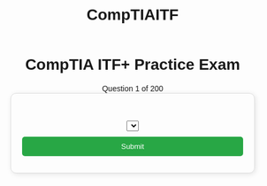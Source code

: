 # CompTIAITF
<!DOCTYPE html>
<html lang="en">
<head>
    <meta charset="UTF-8">
    <meta name="viewport" content="width=device-width, initial-scale=1.0">
    <title>CompTIA ITF+ Practice Exam</title>
    <style>
        body {
            font-family: Arial, sans-serif;
            display: flex;
            flex-direction: column;
            align-items: center;
            padding: 20px;
        }
        .card {
            width: 400px;
            padding: 20px;
            border: 1px solid #ddd;
            border-radius: 10px;
            box-shadow: 2px 2px 10px rgba(0,0,0,0.1);
            text-align: center;
        }
        .submit {
            background-color: #28A745;
            color: white;
            padding: 10px;
            width: 100%;
            border: none;
            border-radius: 5px;
            cursor: pointer;
            margin-top: 10px;
        }
        .result {
            margin-top: 10px;
            font-weight: bold;
            color: #000;
        }
    </style>
</head>
<body>
    <h1>CompTIA ITF+ Practice Exam</h1>
    <div class="progress" id="progress">Question 1 of 200</div>
    <div class="card">
        <h2 id="question"></h2>
        <select id="options"></select>
        <button class="submit" onclick="submitAnswer()">Submit</button>
        <div class="result" id="result"></div>
    </div>
    <h2 id="score" style="display: none;"></h2>
    <script>
        const questions = [
    // Module 1 / Unit 1 – Common Computing Devices (20 questions)
    { question: "What is the primary function of a computer?", options: ["To process data", "To store data", "To input data", "To display data"], correctAnswer: 0 },
    { question: "Which of the following best describes the function of the CPU?", options: ["Processes instructions", "Stores data", "Displays images", "Manages network connections"], correctAnswer: 0 },
    { question: "What does RAM stand for?", options: ["Random Access Memory", "Read Access Memory", "Rapid Application Module", "Remote Access Machine"], correctAnswer: 0 },
    { question: "Which device is used to input data into a computer?", options: ["Keyboard", "Monitor", "Printer", "Speaker"], correctAnswer: 0 },
    { question: "Which of the following is considered an output device?", options: ["Keyboard", "Mouse", "Monitor", "Scanner"], correctAnswer: 2 },
    { question: "What is the primary purpose of a server?", options: ["To provide services to other computers", "To play video games", "To edit documents", "To manage personal emails"], correctAnswer: 0 },
    { question: "Which computing device is typically used for mobility?", options: ["Desktop", "Server", "Laptop", "Mainframe"], correctAnswer: 2 },
    { question: "What does IoT stand for?", options: ["Internet of Things", "Information on Technology", "Interface of Tools", "Internal Operating Terminal"], correctAnswer: 0 },
    { question: "Which of the following is an example of an IoT device?", options: ["Smart thermostat", "Desktop computer", "Server", "Laptop"], correctAnswer: 0 },
    { question: "What does BIOS stand for?", options: ["Basic Input Output System", "Binary Integrated Operating System", "Basic Internal Operating Service", "Backup Input Output Sequence"], correctAnswer: 0 },
    { question: "Which component temporarily stores data for quick access?", options: ["RAM", "Hard Disk", "SSD", "CD-ROM"], correctAnswer: 0 },
    { question: "Which type of memory is volatile?", options: ["RAM", "ROM", "SSD", "Flash memory"], correctAnswer: 0 },
    { question: "What is the function of a hard disk drive?", options: ["Permanent data storage", "Temporary data processing", "Input data", "Power supply"], correctAnswer: 0 },
    { question: "Which technology is used for fast storage in modern computers?", options: ["SSD", "HDD", "CD-ROM", "Floppy disk"], correctAnswer: 0 },
    { question: "Which of the following is an example of a mobile computing device?", options: ["Smartphone", "Desktop computer", "Server", "Mainframe"], correctAnswer: 0 },
    { question: "What does GPU stand for?", options: ["Graphics Processing Unit", "General Purpose Unit", "Graphical Performance Utility", "Gaming Processing Unit"], correctAnswer: 0 },
    { question: "Which of the following is a characteristic of a laptop?", options: ["Portable", "Stationary", "Requires external power always", "Only for gaming"], correctAnswer: 0 },
    { question: "Which company is known for producing Macintosh computers?", options: ["Apple", "Dell", "HP", "Lenovo"], correctAnswer: 0 },
    { question: "Which of the following best describes a desktop computer?", options: ["A stationary computer designed for use on a desk", "A portable device", "A wearable device", "A server rack component"], correctAnswer: 0 },
    { question: "What is the role of peripheral devices in a computer system?", options: ["They provide input and output functions", "They process data", "They store software", "They manage the operating system"], correctAnswer: 0 },

    // Module 1 / Unit 2 – Using a Workstation (15 questions)
    { question: "What is an important consideration when setting up a computer workstation?", options: ["Ergonomics", "Overclocking", "Virus scanning", "Gaming performance"], correctAnswer: 0 },
    { question: "Which device is essential for input at a workstation?", options: ["Keyboard", "Monitor", "Printer", "Speaker"], correctAnswer: 0 },
    { question: "What is an ergonomic practice to prevent repetitive strain injury?", options: ["Maintain proper posture", "Sit without breaks", "Use a heavy keyboard", "Ignore discomfort"], correctAnswer: 0 },
    { question: "What should you check for when setting up cables for a workstation?", options: ["They should not create trip hazards", "They must be tangled", "They should be visible", "They should be unplugged"], correctAnswer: 0 },
    { question: "How can you reduce glare on a monitor?", options: ["Adjust monitor position", "Increase brightness", "Wear sunglasses", "Cover the screen"], correctAnswer: 0 },
    { question: "Why is proper chair adjustment important at a workstation?", options: ["It prevents back pain", "It increases computer speed", "It improves internet connectivity", "It enhances audio quality"], correctAnswer: 0 },
    { question: "What does 'plug and play' refer to in a workstation setup?", options: ["Devices that work immediately when connected", "Devices that require complex installation", "Devices that are only for gaming", "Devices that need manual drivers"], correctAnswer: 0 },
    { question: "Which safety consideration is important when setting up a PC?", options: ["Avoiding electrical hazards", "Overloading with apps", "Using outdated software", "Skipping the manual"], correctAnswer: 0 },
    { question: "What should you do if you experience discomfort at your workstation?", options: ["Take a break and adjust your setup", "Ignore it", "Increase screen brightness", "Use more peripherals"], correctAnswer: 0 },
    { question: "What is the purpose of cable management in a workstation?", options: ["To prevent tripping hazards", "To slow down the computer", "To reduce sound", "To improve network speed"], correctAnswer: 0 },
    { question: "How can you quickly switch between open applications on a workstation?", options: ["Using ALT+TAB", "Using a touchscreen", "Clicking on the desktop", "Restarting the computer"], correctAnswer: 0 },
    { question: "Which of the following is a sign that a workstation is set up ergonomically?", options: ["Monitor at eye level", "Keyboard placed high above the desk", "Chair at a steep angle", "Mouse located far from the keyboard"], correctAnswer: 0 },
    { question: "What is the recommended approach for setting up a laptop for first-time use?", options: ["Allow the system to acclimatize and follow setup instructions", "Immediately install software", "Ignore the manual", "Use it without charging"], correctAnswer: 0 },
    { question: "What feature helps prevent muscle strain when using a mouse?", options: ["Ergonomically designed mouse", "High sensitivity settings", "Small size", "Wired connection"], correctAnswer: 0 },
    { question: "What is a common method to improve productivity when navigating the desktop?", options: ["Using keyboard shortcuts", "Using only the mouse", "Relying solely on the touchpad", "Using screen savers"], correctAnswer: 0 },

    // Module 1 / Unit 3 – Using an OS (20 questions)
    { question: "What is the primary purpose of an operating system?", options: ["To manage hardware and software resources", "To design websites", "To store large amounts of data", "To manufacture hardware components"], correctAnswer: 0 },
    { question: "Which interface allows users to interact with the operating system using icons and menus?", options: ["Graphical User Interface (GUI)", "Command Line Interface (CLI)", "Firmware Interface", "Hardware Interface"], correctAnswer: 0 },
    { question: "What function does File Explorer serve in Windows?", options: ["Navigating and managing files", "Editing documents", "Running applications", "Managing system memory"], correctAnswer: 0 },
    { question: "Which operating system is known for its WIMP interface?", options: ["Windows", "Linux", "UNIX", "DOS"], correctAnswer: 0 },
    { question: "What does UEFI stand for?", options: ["Unified Extensible Firmware Interface", "Universal Electronic Firmware Integration", "Unified Electronic Function Interface", "User-Friendly Extension Interface"], correctAnswer: 0 },
    { question: "Which operating system is an example of an open source OS?", options: ["Linux", "Windows", "macOS", "iOS"], correctAnswer: 0 },
    { question: "Which OS is designed exclusively for Apple computers?", options: ["macOS", "Windows", "Linux", "Chrome OS"], correctAnswer: 0 },
    { question: "What is the term for the default page displayed when a web browser starts?", options: ["Home page", "Bookmark", "Search engine", "History page"], correctAnswer: 0 },
    { question: "Which key combination opens a new browser tab in most browsers?", options: ["CTRL+T", "CTRL+W", "ALT+F4", "SHIFT+TAB"], correctAnswer: 0 },
    { question: "What is the purpose of a web browser?", options: ["To access and display web pages", "To manage system files", "To edit documents", "To process calculations"], correctAnswer: 0 },
    { question: "Which browser is recommended for a consistent experience across Windows devices?", options: ["Microsoft Edge", "Internet Explorer", "Mozilla Firefox", "Google Chrome"], correctAnswer: 0 },
    { question: "What does URL stand for?", options: ["Uniform Resource Locator", "Universal Resource Link", "User Reference Line", "Unified Resource Locator"], correctAnswer: 0 },
    { question: "What is the role of the Registry in Windows?", options: ["To store system configuration settings", "To manage user accounts", "To host applications", "To display web pages"], correctAnswer: 0 },
    { question: "Which tool is used to modify system settings via a command-line interface in Windows?", options: ["PowerShell", "Notepad", "File Explorer", "Task Manager"], correctAnswer: 0 },
    { question: "What function does the Control Panel serve in Windows?", options: ["Configuring system settings", "Browsing the internet", "Managing user files", "Running antivirus scans"], correctAnswer: 0 },
    { question: "Which operating system feature allows users to restore previous versions of files?", options: ["System Restore", "Task Manager", "Control Panel", "Device Manager"], correctAnswer: 0 },
    { question: "Which of the following is a benefit of using a graphical user interface?", options: ["Ease of use for non-technical users", "Higher system performance", "Reduced hardware costs", "Enhanced security"], correctAnswer: 0 },
    { question: "Which version of Windows introduced the concept of Windows as a service?", options: ["Windows 10", "Windows 8", "Windows 7", "Windows XP"], correctAnswer: 0 },
    { question: "What is the purpose of using a command prompt in an operating system?", options: ["To execute text-based commands", "To play multimedia files", "To manage network settings", "To update drivers"], correctAnswer: 0 },
    { question: "What does the term 'legacy software' refer to?", options: ["Older software that may not be compatible with new systems", "Newly released software", "Software developed for mobile devices", "Open source software"], correctAnswer: 0 },

    // Module 1 / Unit 4 – Managing an OS (20 questions)
    { question: "What is the function of Task Manager in Windows?", options: ["To monitor and manage running processes", "To install software updates", "To adjust screen brightness", "To manage network connections"], correctAnswer: 0 },
    { question: "Which tool allows users to directly edit the Windows Registry?", options: ["Registry Editor", "Control Panel", "File Explorer", "Task Manager"], correctAnswer: 0 },
    { question: "What does the principle of least privilege refer to?", options: ["Giving users only the permissions they need", "Granting all users administrative rights", "Allowing unrestricted access to files", "Disabling user accounts"], correctAnswer: 0 },
    { question: "What is the purpose of User Account Control (UAC) in Windows?", options: ["To prompt for administrator credentials for critical changes", "To speed up the system", "To manage file storage", "To disable background processes"], correctAnswer: 0 },
    { question: "Which of the following is used to schedule automated tasks in Windows?", options: ["Task Scheduler", "Disk Management", "Registry Editor", "Control Panel"], correctAnswer: 0 },
    { question: "What is virtual memory?", options: ["A portion of the hard disk used to extend RAM", "A type of physical memory", "The system's cache memory", "A component of the CPU"], correctAnswer: 0 },
    { question: "Which Windows utility is used for disk partitioning?", options: ["Disk Management", "Task Manager", "Device Manager", "File Explorer"], correctAnswer: 0 },
    { question: "What is the term used for ending a process that is not responding?", options: ["Killing a process", "Starting a process", "Hibernating a process", "Cloning a process"], correctAnswer: 0 },
    { question: "Which interface is commonly used for advanced system configuration in Windows?", options: ["Command Prompt", "File Explorer", "Notepad", "Calculator"], correctAnswer: 0 },
    { question: "What is the purpose of the Services snap-in in Windows?", options: ["To manage background services", "To create user accounts", "To edit system files", "To browse the internet"], correctAnswer: 0 },
    { question: "Which of the following best describes the function of the pagefile?", options: ["It provides virtual memory to supplement RAM", "It stores permanent data", "It manages disk partitions", "It monitors system performance"], correctAnswer: 0 },
    { question: "What is the primary role of device drivers?", options: ["To allow the OS to communicate with hardware", "To protect the system from viruses", "To provide user authentication", "To manage file storage"], correctAnswer: 0 },
    { question: "Which Windows tool provides a graphical representation of system resource usage?", options: ["Task Manager", "Registry Editor", "Control Panel", "File Explorer"], correctAnswer: 0 },
    { question: "What is the purpose of Disk Defragmenter?", options: ["To reorganize data on the hard drive for efficiency", "To increase screen resolution", "To manage user accounts", "To delete temporary files"], correctAnswer: 0 },
    { question: "What is a snap-in in the context of Windows Management Consoles?", options: ["A modular component used for managing specific system settings", "A type of file", "A network protocol", "A hardware device"], correctAnswer: 0 },
    { question: "Which command-line tool is used to terminate processes in Windows?", options: ["taskkill", "ipconfig", "netstat", "chkdsk"], correctAnswer: 0 },
    { question: "What is the role of memory management in an operating system?", options: ["To allocate and manage system memory for processes", "To manage file storage", "To control peripheral devices", "To manage user interfaces"], correctAnswer: 0 },
    { question: "Which utility would you use to view detailed system performance metrics?", options: ["Performance Monitor", "Task Scheduler", "Disk Management", "Device Manager"], correctAnswer: 0 },
    { question: "What is the purpose of the command prompt?", options: ["To execute system commands", "To display images", "To play media files", "To manage internet connections"], correctAnswer: 0 },
    { question: "Which management interface in Windows allows direct access to system settings?", options: ["Control Panel", "Microsoft Edge", "Notepad", "Windows Media Player"], correctAnswer: 0 },

    // Module 1 / Unit 5 – Troubleshooting and Support (10 questions)
    { question: "What is the first step in troubleshooting a computer problem?", options: ["Identify the problem", "Replace the hardware", "Reinstall the OS", "Ignore the issue"], correctAnswer: 0 },
    { question: "Which troubleshooting method involves gathering information and testing theories?", options: ["Divide and conquer", "Guess and check", "Random replacement", "Ignore the symptoms"], correctAnswer: 0 },
    { question: "What should be done after confirming the root cause of a computer issue?", options: ["Implement a solution", "Restart the computer", "Reboot the system", "Document the findings"], correctAnswer: 0 },
    { question: "Why is documentation important in troubleshooting?", options: ["It helps prevent future issues", "It speeds up the computer", "It reduces energy consumption", "It enhances visual display"], correctAnswer: 0 },
    { question: "Which of the following is a common tool used for troubleshooting in IT support?", options: ["Knowledge base", "Web browser", "Task Manager", "PowerShell"], correctAnswer: 0 },
    { question: "What is a key benefit of following a structured troubleshooting methodology?", options: ["Efficient problem resolution", "Increased computer speed", "Enhanced graphics performance", "Reduced file size"], correctAnswer: 0 },
    { question: "What should you do if your initial troubleshooting theory is not confirmed?", options: ["Develop a new theory", "Ignore the problem", "Reboot the system immediately", "Replace all hardware"], correctAnswer: 0 },
    { question: "In troubleshooting, what does 'escalate' mean?", options: ["To refer the issue to higher-level support", "To restart the system", "To increase system performance", "To ignore minor issues"], correctAnswer: 0 },
    { question: "Which phase of troubleshooting involves testing the proposed solution?", options: ["Implementation", "Identification", "Documentation", "Theory development"], correctAnswer: 0 },
    { question: "What is the final step in a troubleshooting process?", options: ["Verify full system functionality", "Restart the computer", "Turn off the system", "Call technical support"], correctAnswer: 0 },

    // Module 2 – Using Apps and Databases (30 questions)
    // Unit 1: Using Data Types and Units (5 questions)
    { question: "Which of the following is a common data type in programming?", options: ["Integer", "Fahrenheit", "Twilight", "Circular"], correctAnswer: 0 },
    { question: "What does a byte represent in data measurement?", options: ["A unit of digital information", "A type of hardware", "A unit of time", "A network protocol"], correctAnswer: 0 },
    { question: "What is the main purpose of data representation in computing?", options: ["To display data in various formats", "To increase file size", "To slow down processing", "To manage peripheral devices"], correctAnswer: 0 },
    { question: "Which unit is commonly used to measure digital storage?", options: ["Byte", "Meter", "Gram", "Second"], correctAnswer: 0 },
    { question: "What is a data type?", options: ["A classification that tells how data will be used", "A computer hardware component", "A type of software license", "A network protocol"], correctAnswer: 0 },
    // Unit 2: Using Apps (10 questions)
    { question: "What is application software designed to do?", options: ["Perform specific tasks for users", "Manage hardware resources", "Control the operating system", "Monitor network traffic"], correctAnswer: 0 },
    { question: "Which of the following is an example of productivity software?", options: ["Word processor", "Web browser", "Antivirus", "Operating system"], correctAnswer: 0 },
    { question: "What does 'installing an application' mean?", options: ["Setting up the software on a computer", "Deleting a program", "Upgrading hardware", "Configuring network settings"], correctAnswer: 0 },
    { question: "Which term describes software that facilitates collaboration among users?", options: ["Collaboration software", "Firmware", "Utility software", "System software"], correctAnswer: 0 },
    { question: "What is the purpose of software licensing?", options: ["To legally authorize the use of software", "To increase computer speed", "To manage data storage", "To control hardware functions"], correctAnswer: 0 },
    { question: "Which of the following is a benefit of using application software?", options: ["Increased productivity", "Higher energy consumption", "Reduced system stability", "Increased hardware complexity"], correctAnswer: 0 },
    { question: "What is the main difference between desktop and mobile applications?", options: ["Desktop apps are for stationary PCs while mobile apps are optimized for touch", "Desktop apps are always free", "Mobile apps require no installation", "Desktop apps run in web browsers"], correctAnswer: 0 },
    { question: "What does it mean to 'uninstall' an application?", options: ["Remove the software from the computer", "Install an update", "Create a backup", "Run a security scan"], correctAnswer: 0 },
    { question: "Which of the following is an example of collaboration software?", options: ["Email client", "Spreadsheet", "Web browser", "Video conferencing tool"], correctAnswer: 3 },
    { question: "What is a common feature of business software?", options: ["It improves efficiency in business processes", "It only runs on mobile devices", "It is not updated regularly", "It does not support data sharing"], correctAnswer: 0 },
    // Unit 3: Programming and App Development (10 questions)
    { question: "What is a programming language?", options: ["A set of instructions used to create software", "A type of computer hardware", "A network protocol", "A user interface"], correctAnswer: 0 },
    { question: "Which concept involves defining a blueprint for objects in object-oriented programming?", options: ["Class", "Variable", "Loop", "Array"], correctAnswer: 0 },
    { question: "What does 'debugging' refer to in programming?", options: ["Finding and fixing errors in code", "Writing code from scratch", "Designing hardware", "Formatting a hard drive"], correctAnswer: 0 },
    { question: "Which of the following is an example of a scripting language?", options: ["Python", "HTML", "CSS", "SQL"], correctAnswer: 0 },
    { question: "What is the purpose of an Integrated Development Environment (IDE)?", options: ["To provide tools for writing, testing, and debugging code", "To manage network connections", "To store user data", "To update the operating system"], correctAnswer: 0 },
    { question: "What does 'source code' refer to?", options: ["The human-readable instructions written by a programmer", "The compiled machine code", "The computer's firmware", "The user manual"], correctAnswer: 0 },
    { question: "Which of the following best describes an algorithm?", options: ["A step-by-step procedure for solving a problem", "A programming language", "A type of hardware", "A network configuration"], correctAnswer: 0 },
    { question: "What is the role of a compiler in programming?", options: ["To convert source code into machine code", "To manage system memory", "To display graphics", "To edit text files"], correctAnswer: 0 },
    { question: "What is a common use for a scripting language in web development?", options: ["Automating tasks on a webpage", "Designing hardware circuits", "Managing databases", "Creating operating systems"], correctAnswer: 0 },
    { question: "Which term describes a block of code that can be reused in programming?", options: ["Function", "Variable", "Constant", "Loop"], correctAnswer: 0 },
    // Unit 4: Using Databases (5 questions)
    { question: "What is a database?", options: ["A structured collection of data", "A type of operating system", "A computer network", "A programming language"], correctAnswer: 0 },
    { question: "What is a primary key in a relational database?", options: ["A unique identifier for a record", "A type of encryption", "A network address", "A foreign language"], correctAnswer: 0 },
    { question: "Which language is commonly used to query databases?", options: ["SQL", "HTML", "Python", "C++"], correctAnswer: 0 },
    { question: "What is the purpose of normalization in databases?", options: ["To reduce data redundancy", "To increase file size", "To slow down queries", "To enhance security"], correctAnswer: 0 },
    { question: "Which type of database model organizes data into tables?", options: ["Relational", "Hierarchical", "Network", "Object-oriented"], correctAnswer: 0 },

    // Module 3 – Using Computer Hardware (30 questions)
    // Unit 1: System Components (10 questions, Q116–Q125)
    { question: "What is the motherboard?", options: ["The main circuit board that connects all components", "A type of memory", "A peripheral device", "A software application"], correctAnswer: 0 },
    { question: "Which component is responsible for executing instructions in a computer?", options: ["CPU", "GPU", "RAM", "Motherboard"], correctAnswer: 0 },
    { question: "What does PSU stand for?", options: ["Power Supply Unit", "Primary System Unit", "Processing Speed Unit", "Peripheral Support Unit"], correctAnswer: 0 },
    { question: "Which component is used to temporarily store data for quick access?", options: ["RAM", "Hard Disk", "SSD", "Motherboard"], correctAnswer: 0 },
    { question: "What is the role of the BIOS?", options: ["To initialize hardware during boot", "To store user data", "To process calculations", "To connect to the internet"], correctAnswer: 0 },
    { question: "Which of the following is a type of expansion slot on a motherboard?", options: ["PCI Express", "USB", "HDMI", "Ethernet"], correctAnswer: 0 },
    { question: "What is the function of a chipset on a motherboard?", options: ["To manage data flow between the CPU, memory, and peripherals", "To increase screen resolution", "To store data permanently", "To cool the CPU"], correctAnswer: 0 },
    { question: "Which component can be upgraded to improve a computer's performance?", options: ["RAM", "Motherboard", "CPU", "All of the above"], correctAnswer: 3 },
    { question: "What is the primary purpose of a cooling system in a computer?", options: ["To dissipate heat generated by components", "To increase network speed", "To improve audio quality", "To enhance display brightness"], correctAnswer: 0 },
    { question: "What is the purpose of CPU cache in a computer system?", options: ["To store frequently accessed data for faster processing", "To permanently store data", "To cool the processor", "To manage power supply"], correctAnswer: 0 },
    // Unit 2: Using Device Interfaces (5 questions, Q126–Q130)
    { question: "What does USB stand for?", options: ["Universal Serial Bus", "Ultra Speed Bus", "Universal System Bus", "Unique Serial Bridge"], correctAnswer: 0 },
    { question: "Which port is commonly used to connect a monitor to a computer?", options: ["HDMI", "USB", "Ethernet", "Audio Jack"], correctAnswer: 0 },
    { question: "What is the function of a network interface card (NIC)?", options: ["To enable network connectivity", "To store data", "To process instructions", "To manage power"], correctAnswer: 0 },
    { question: "Which type of connector is typically used for audio output?", options: ["3.5mm jack", "USB-C", "VGA", "Ethernet"], correctAnswer: 0 },
    { question: "What is the purpose of Bluetooth connectivity?", options: ["To allow wireless communication between devices", "To connect to the internet", "To increase storage capacity", "To enhance graphics performance"], correctAnswer: 0 },
    // Unit 3: Using Peripheral Devices (5 questions, Q131–Q135)
    { question: "Which peripheral device is primarily used for data input?", options: ["Keyboard", "Monitor", "Printer", "Speaker"], correctAnswer: 0 },
    { question: "What type of device is a scanner?", options: ["Input device", "Output device", "Storage device", "Processing device"], correctAnswer: 0 },
    { question: "Which peripheral is used to produce a hard copy of digital documents?", options: ["Printer", "Mouse", "Monitor", "Keyboard"], correctAnswer: 0 },
    { question: "What is the purpose of a webcam?", options: ["To capture video and images", "To store data", "To input text", "To display output"], correctAnswer: 0 },
    { question: "Which device converts digital signals to analog signals for audio output?", options: ["Sound card", "Graphics card", "Network card", "Motherboard"], correctAnswer: 0 },
    // Unit 4: Using Storage Devices (5 questions, Q136–Q140)
    { question: "What is the main difference between an HDD and an SSD?", options: ["SSDs have faster read/write speeds", "HDDs are more durable", "SSDs use magnetic storage", "HDDs are more expensive"], correctAnswer: 0 },
    { question: "What does 'USB flash drive' refer to?", options: ["A portable storage device", "A type of processor", "A software application", "A network cable"], correctAnswer: 0 },
    { question: "Which storage device is typically used for long-term data retention?", options: ["Hard Disk Drive", "RAM", "Cache", "CPU"], correctAnswer: 0 },
    { question: "What is an optical drive used for?", options: ["Reading and writing data to CDs/DVDs", "Storing data permanently", "Processing data", "Connecting to the internet"], correctAnswer: 0 },
    { question: "Which storage technology is known for its durability and speed?", options: ["Solid-State Drive", "Hard Disk Drive", "Floppy Disk", "CD-ROM"], correctAnswer: 0 },
    // Unit 5: Using File Systems (5 questions, Q141–Q145)
    { question: "What is a file system?", options: ["A method of organizing and storing files on a storage device", "A type of software application", "A network protocol", "A hardware component"], correctAnswer: 0 },
    { question: "What is the purpose of directories in a file system?", options: ["To organize files into a hierarchical structure", "To increase storage capacity", "To run applications", "To secure data"], correctAnswer: 0 },
    { question: "Which file attribute might indicate that a file is read-only?", options: ["A file permission setting", "File size", "File location", "File type"], correctAnswer: 0 },
    { question: "What is the function of the File Explorer?", options: ["To navigate, manage, and organize files and folders", "To process data", "To run antivirus scans", "To update the operating system"], correctAnswer: 0 },
    { question: "Which file system is commonly used by Windows operating systems?", options: ["NTFS", "FAT32", "exFAT", "EXT4"], correctAnswer: 0 },

    // Module 4 – Using Networks (30 questions)
    // Unit 1: Networking Concepts (10 questions, Q146–Q155)
    { question: "What does TCP/IP stand for?", options: ["Transmission Control Protocol/Internet Protocol", "Transfer Control Protocol/Internet Protocol", "Transmission Communication Protocol/Interconnected Protocol", "Technical Control Protocol/Internet Process"], correctAnswer: 0 },
    { question: "Which device is used to forward packets in a network?", options: ["Router", "Switch", "Hub", "Modem"], correctAnswer: 0 },
    { question: "What is the primary purpose of a firewall?", options: ["To block unauthorized network access", "To store data", "To increase computer speed", "To manage user accounts"], correctAnswer: 0 },
    { question: "What does DNS stand for?", options: ["Domain Name System", "Digital Network Service", "Data Number System", "Domain Navigation Software"], correctAnswer: 0 },
    { question: "Which device is used to connect multiple computers in a network?", options: ["Switch", "Printer", "Monitor", "Keyboard"], correctAnswer: 0 },
    { question: "What is an IP address?", options: ["A unique identifier for a device on a network", "A type of storage", "A computer virus", "An operating system"], correctAnswer: 0 },
    { question: "Which protocol is used for secure communication over a network?", options: ["HTTPS", "HTTP", "FTP", "SMTP"], correctAnswer: 0 },
    { question: "What does LAN stand for?", options: ["Local Area Network", "Large Area Network", "Long Area Network", "Lightweight Area Network"], correctAnswer: 0 },
    { question: "What does WAN stand for?", options: ["Wide Area Network", "Wireless Area Network", "Web Area Network", "Wide Application Network"], correctAnswer: 0 },
    { question: "What is a network topology?", options: ["The arrangement of network devices and cables", "A type of computer virus", "A programming language", "A storage method"], correctAnswer: 0 },
    // Unit 2: Connecting to a Network (5 questions, Q156–Q160)
    { question: "Which connection type is typically used for home broadband?", options: ["Ethernet", "Parallel", "Serial", "SCSI"], correctAnswer: 0 },
    { question: "What is the purpose of a wireless router?", options: ["To provide Wi-Fi connectivity", "To increase storage capacity", "To process data", "To manage user accounts"], correctAnswer: 0 },
    { question: "Which wireless standard is commonly used in home networks?", options: ["802.11n", "802.3", "802.15", "802.16"], correctAnswer: 0 },
    { question: "What does VPN stand for?", options: ["Virtual Private Network", "Visible Public Network", "Virtual Public Node", "Verified Private Network"], correctAnswer: 0 },
    { question: "Which device can act as a modem for internet connectivity?", options: ["Cable modem", "Printer", "Monitor", "Keyboard"], correctAnswer: 0 },
    // Unit 3: Secure Web Browsing (5 questions, Q161–Q165)
    { question: "What is phishing?", options: ["A fraudulent attempt to obtain sensitive information", "A method of data encryption", "A type of computer virus", "A network configuration"], correctAnswer: 0 },
    { question: "What is one way to secure web browsing?", options: ["Using HTTPS", "Disabling the firewall", "Ignoring software updates", "Using weak passwords"], correctAnswer: 0 },
    { question: "What is the role of digital certificates in web security?", options: ["To authenticate websites", "To slow down the connection", "To manage files", "To control hardware"], correctAnswer: 0 },
    { question: "What should you do if you receive a suspicious email with a link?", options: ["Do not click the link and verify the sender", "Immediately click the link", "Forward the email without checking", "Reply with personal information"], correctAnswer: 0 },
    { question: "Which browser feature helps protect against malicious websites?", options: ["Built-in security warnings", "Increased screen brightness", "Automatic file deletion", "Faster loading times"], correctAnswer: 0 },
    // Unit 4: Using Shared Storage (5 questions, Q166–Q170)
    { question: "What is file sharing in a network?", options: ["Allowing multiple users to access files on a server", "A method of data encryption", "A type of computer virus", "A method of hardware installation"], correctAnswer: 0 },
    { question: "Which protocol is commonly used for file sharing in Windows?", options: ["SMB", "FTP", "HTTP", "SMTP"], correctAnswer: 0 },
    { question: "What is the purpose of network attached storage (NAS)?", options: ["To provide centralized file storage", "To speed up the computer", "To process data", "To manage user accounts"], correctAnswer: 0 },
    { question: "Which feature is important for data backup in shared storage?", options: ["Regular backups", "Increased CPU speed", "Overclocking", "Disabling security"], correctAnswer: 0 },
    { question: "What does RAID stand for in storage systems?", options: ["Redundant Array of Independent Disks", "Random Access of Indexed Data", "Readily Available Information Device", "Reliable Array of Internal Data"], correctAnswer: 0 },
    // Unit 5: Using Mobile Devices (5 questions, Q171–Q175)
    { question: "What is a key characteristic of mobile devices?", options: ["Portability", "High power consumption", "Fixed location", "Large size"], correctAnswer: 0 },
    { question: "Which operating system is commonly used in smartphones?", options: ["Android", "Windows XP", "macOS", "Linux (desktop)"], correctAnswer: 0 },
    { question: "What is the purpose of mobile apps?", options: ["To provide functionality specific to mobile devices", "To manage desktop settings", "To run server applications", "To edit hardware components"], correctAnswer: 0 },
    { question: "What is the significance of app stores in mobile devices?", options: ["They provide a centralized location to download apps", "They increase device weight", "They reduce battery life", "They are used for file sharing"], correctAnswer: 0 },
    { question: "Which connectivity option is commonly used by mobile devices?", options: ["Wi-Fi", "Ethernet", "SCSI", "Parallel port"], correctAnswer: 0 },

    // Module 5 – Security Concepts (25 questions, Q176–Q200)
    // Unit 1: Security Concerns (7 questions, Q176–Q182)
    { question: "What is malware?", options: ["Software designed to harm a computer system", "A type of operating system", "A network device", "A hardware component"], correctAnswer: 0 },
    { question: "What does antivirus software do?", options: ["Detects and removes malicious software", "Increases CPU speed", "Formats the hard drive", "Manages user accounts"], correctAnswer: 0 },
    { question: "What is social engineering in the context of IT security?", options: ["Manipulating individuals to divulge confidential information", "Designing secure networks", "Creating hardware firewalls", "Encrypting data"], correctAnswer: 0 },
    { question: "What is the purpose of a firewall in cybersecurity?", options: ["To block unauthorized access to a network", "To increase network speed", "To store data", "To enhance graphics performance"], correctAnswer: 0 },
    { question: "Which of the following is an example of a physical security measure?", options: ["Locked server room", "Antivirus software", "Firewall", "Encryption"], correctAnswer: 0 },
    { question: "What is the concept of 'defense in depth'?", options: ["Using multiple layers of security controls", "Relying on a single security measure", "Disabling all security features", "Focusing only on physical security"], correctAnswer: 0 },
    { question: "What is a common risk associated with weak passwords?", options: ["Unauthorized access", "Faster system performance", "Increased storage capacity", "Better compatibility"], correctAnswer: 0 },
    // Unit 2: Using Best Practices (7 questions, Q183–Q189)
    { question: "Why is it important to keep software up-to-date?", options: ["To patch security vulnerabilities", "To increase system overheating", "To slow down performance", "To disable antivirus software"], correctAnswer: 0 },
    { question: "What is the role of patch management?", options: ["To update software with fixes and improvements", "To create new hardware", "To delete files", "To manage user accounts"], correctAnswer: 0 },
    { question: "Which practice helps protect against malware?", options: ["Using reputable software sources", "Downloading from unknown websites", "Ignoring software updates", "Sharing passwords"], correctAnswer: 0 },
    { question: "What is the benefit of implementing strong password policies?", options: ["Improved account security", "Faster internet speed", "Enhanced graphics", "Increased file size"], correctAnswer: 0 },
    { question: "Why should you avoid using default passwords?", options: ["They are widely known and can be exploited", "They are too complex", "They enhance security", "They improve system performance"], correctAnswer: 0 },
    { question: "What is multi-factor authentication?", options: ["Using multiple methods to verify identity", "Using a single password", "Using only a PIN", "Using a fingerprint alone"], correctAnswer: 0 },
    { question: "Which of the following is a best practice for email security?", options: ["Not clicking on suspicious links", "Sharing personal information", "Using weak passwords", "Ignoring security warnings"], correctAnswer: 0 },
    // Unit 3: Using Access Controls (5 questions, Q190–Q194)
    { question: "What is the purpose of access control in security?", options: ["To restrict access to authorized users", "To increase system speed", "To store large amounts of data", "To disable antivirus software"], correctAnswer: 0 },
    { question: "What is authentication?", options: ["The process of verifying a user's identity", "A type of malware", "A network protocol", "A storage method"], correctAnswer: 0 },
    { question: "Which factor is NOT typically used in multi-factor authentication?", options: ["User's favorite color", "Something you know", "Something you have", "Something you are"], correctAnswer: 0 },
    { question: "What is encryption?", options: ["The process of converting information into a secure format", "A method of increasing system speed", "A type of hardware", "A network protocol"], correctAnswer: 0 },
    { question: "What is the role of password management tools?", options: ["To securely store and manage passwords", "To increase screen resolution", "To monitor network traffic", "To defragment the hard drive"], correctAnswer: 0 },
    // Unit 4: Behavioral Security Concepts (5 questions, Q195–Q199)
    { question: "What are acceptable use policies?", options: ["Rules that define how company resources can be used", "Guidelines for network speed", "Instructions for software installation", "Procedures for hardware repair"], correctAnswer: 0 },
    { question: "Why is employee training important in security?", options: ["To prevent social engineering attacks", "To slow down the computer", "To increase file size", "To disable antivirus software"], correctAnswer: 0 },
    { question: "What does the term 'privacy expectations' refer to?", options: ["The assumption that personal data will be protected", "The speed of data processing", "The layout of a network", "The performance of an application"], correctAnswer: 0 },
    { question: "What is the purpose of incident response planning?", options: ["To prepare for and manage security breaches", "To increase internet speed", "To upgrade hardware", "To disable firewalls"], correctAnswer: 0 },
    { question: "What does the term 'data breach' refer to?", options: ["Unauthorized access to confidential information", "A routine software update", "A type of computer virus", "A hardware malfunction"], correctAnswer: 0 },
    // Extra question for Module 5
    { question: "What is phishing, and why is it dangerous?", options: ["It is a cyber attack aimed at tricking users into revealing sensitive information", "It is a method of data backup", "It is a type of hardware upgrade", "It is a network optimization technique"], correctAnswer: 0 }
];

        let currentQuestion = localStorage.getItem('currentQuestion') ? parseInt(localStorage.getItem('currentQuestion')) : 0;
        let score = localStorage.getItem('score') ? parseInt(localStorage.getItem('score')) : 0;
        let userAnswers = JSON.parse(localStorage.getItem('userAnswers')) || [];

        function loadQuestion() {
            document.getElementById('progress').innerText = `Question ${currentQuestion + 1} of ${questions.length}`;
            document.getElementById('question').innerText = questions[currentQuestion].question;
            const optionsSelect = document.getElementById('options');
            optionsSelect.innerHTML = "";
            questions[currentQuestion].options.forEach((option, index) => {
                const opt = document.createElement('option');
                opt.value = index;
                opt.innerText = option;
                optionsSelect.appendChild(opt);
            });
        }

        function submitAnswer() {
            const selectedOption = document.getElementById('options').value;
            const resultDiv = document.getElementById('result');
            userAnswers[currentQuestion] = selectedOption;
            if (selectedOption == questions[currentQuestion].correctAnswer) {
                score++;
                resultDiv.innerText = "Correct!";
                resultDiv.style.color = "green";
            } else {
                resultDiv.innerText = `Incorrect. Correct answer: ${questions[currentQuestion].options[questions[currentQuestion].correctAnswer]}`;
                resultDiv.style.color = "red";
            }
            
            localStorage.setItem('score', score);
            localStorage.setItem('userAnswers', JSON.stringify(userAnswers));
            currentQuestion++;
            localStorage.setItem('currentQuestion', currentQuestion);

            setTimeout(() => {
                resultDiv.innerText = "";
                if (currentQuestion < questions.length) {
                    loadQuestion();
                } else {
                    document.querySelector('.card').style.display = 'none';
                    let percentage = ((score / questions.length) * 100).toFixed(2);
                    document.getElementById('score').innerText = `You scored ${score} out of ${questions.length} (${percentage}%)`;
                    document.getElementById('score').style.display = 'block';
                    showReview();
                    localStorage.clear();
                }
            }, 2000);
        }

        function showReview() {
            document.getElementById('reviewSection').style.display = 'block';
            const reviewContent = document.getElementById('reviewContent');
            reviewContent.innerHTML = "";
            questions.forEach((q, index) => {
                const div = document.createElement('div');
                div.innerHTML = `<strong>Q${index + 1}: ${q.question}</strong><br> Your Answer: ${q.options[userAnswers[index]] || "Not answered"} <br> Correct Answer: ${q.options[q.correctAnswer]}<br><br>`;
                reviewContent.appendChild(div);
            });
        }

        loadQuestion();
    </script>
</body>
</html>
